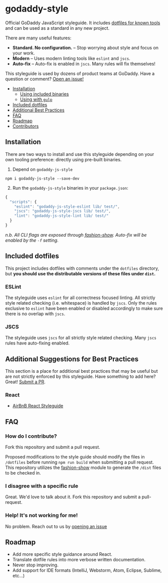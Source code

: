 # godaddy-style

Official GoDaddy JavaScript styleguide. It includes [dotfiles for known tools](#included-dotfiles) and can be used as a standard in any new project.

There are many useful features:

- **Standard. No configuration.** – Stop worrying about style and focus on your work.
- **Modern** – Uses modern linting tools like `eslint` and `jscs`.
- **Auto-fix** – Auto-fix is enabled in `jscs`. Many rules will fix themselves!

This styleguide is used by dozens of product teams at GoDaddy. Have a question or comment? [Open an issue!](https://github.com/godaddy/javascript/issues/new)

- [Installation](#installation)
  - [Using included binaries](#using-included-binaries)
  - [Using with `gulp`](#using-with-gulp)
- [Included dotfiles](#included-dotfiles)
- [Additional Best Practices](#additional-best-practices)
- [FAQ](#faq)
- [Roadmap](#roadmap)
- [Contributors](#contributors)

## Installation

There are two ways to install and use this styleguide depending on your own tooling preference: directly using pre-built binaries.

1. Depend on `godaddy-js-style`
```
npm i godaddy-js-style --save-dev
```
2. Run the `godaddy-js-style` binaries in your `package.json`:
``` js
{
  "scripts": {
    "eslint": "godaddy-js-style-eslint lib/ test/",
    "jscs": "godaddy-js-style-jscs lib/ test/",
    "lint": "godaddy-js-style-lint lib/ test/"
  }
}
```
_n.b. All CLI flags are exposed through [fashion-show]. Auto-fix will be enabled by the `-f` setting._

## Included dotfiles

This project includes dotfiles with comments under the `dotfiles` directory, but **you should use the distributable versions of these files under `dist`.**

### ESLint

The styleguide uses `eslint` for all correctness focused linting. All strictly style related checking (i.e. whitespace) is handled by `jscs`. Only the rules exclusive to `eslint` have been enabled or disabled accordingly to make sure there is no overlap with `jscs`.

### JSCS

The styleguide uses `jscs` for all strictly style related checking. Many `jscs` rules have auto-fixing enabled.

## Additional Suggestions for Best Practices

This section is a place for additional best practices that may be useful but are not strictly enforced by this styleguide. Have something to add here? Great! [Submit a PR](#how-do-i-contribute).

### React

- [AirBnB React Styleguide](https://github.com/airbnb/javascript/tree/master/react)

## FAQ

### How do I contribute?

Fork this repository and submit a pull request.

Proposed modifications to the style guide should modify the files in `/dotfiles` before running `npm run build` when submitting a pull request. This repository utilizes the [fashion-show](https://github.com/indexzero/fashion-show) module to generate the `/dist` files to be checked in.

### I disagree with a specific rule

Great. We'd love to talk about it. Fork this repository and submit a pull-request.

### Help! It's not working for me!

No problem. Reach out to us by [opening an issue]

## Roadmap

- Add more specific style guidance around React.
- Translate dotfile rules into more verbose written documentation.
- Never stop improving.
- Add support for IDE formats (IntelliJ, Webstorm, Atom, Eclipse, Sublime, etc...)

[opening an issue]: https://github.com/godaddy/javascript/issues
[fashion-show]: https://github.com/indexzero/fashion-show#api-documentation
